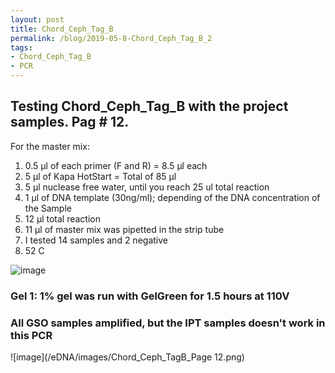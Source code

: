 ```yaml
---
layout: post
title: Chord_Ceph_Tag_B
permalink: /blog/2019-05-8-Chord_Ceph_Tag_B_2
tags:
- Chord_Ceph_Tag_B
- PCR
---
```


## Testing Chord_Ceph_Tag_B with the project samples. Pag # 12.

For the master mix:

1. 0.5 µl of each primer (F and R) = 8.5 µl each
2. 5 µl of Kapa HotStart = Total of 85 µl
3. 5 µl nuclease free water, until you reach 25 ul total reaction
4. 1 µl of DNA template (30ng/ml); depending of the DNA concentration of the Sample
5. 12 µl total reaction
6. 11 µl of master mix was pipetted in the strip tube
7. I tested 14 samples and 2 negative 
8. 52 C

![image](/eDNA/images/Page12_Co_Cep.png)

### Gel 1: 1% gel was run with GelGreen for 1.5 hours at 110V

### All GSO samples amplified, but the IPT samples doesn't work in this PCR

![image](/eDNA/images/Chord_Ceph_TagB_Page 12.png)
